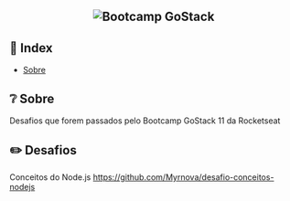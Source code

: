 <h2 align="center">
  <img src="https://img.shields.io/badge/BOOTCAMP%20GO%20STACK-Em%20Andamento-yellow?style=for-the-badge" alt="Bootcamp GoStack" />
</h2>

## 📌 Index

- [Sobre](#-sobre-o-projeto)


## ❔ Sobre

Desafios que forem passados pelo Bootcamp GoStack 11 da Rocketseat


## ✏️ Desafios 

Conceitos do Node.js
https://github.com/Myrnova/desafio-conceitos-nodejs

